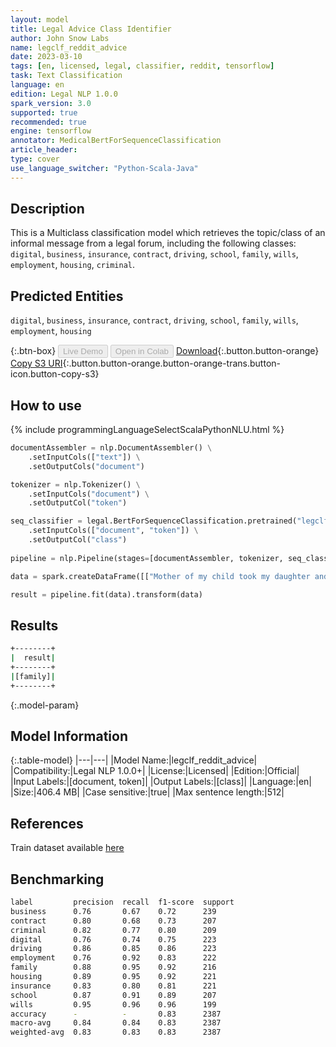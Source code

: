 ```yaml
---
layout: model
title: Legal Advice Class Identifier
author: John Snow Labs
name: legclf_reddit_advice
date: 2023-03-10
tags: [en, licensed, legal, classifier, reddit, tensorflow]
task: Text Classification
language: en
edition: Legal NLP 1.0.0
spark_version: 3.0
supported: true
recommended: true
engine: tensorflow
annotator: MedicalBertForSequenceClassification
article_header:
type: cover
use_language_switcher: "Python-Scala-Java"
---
```


## Description

This is a Multiclass classification model which retrieves the topic/class of an informal message from a legal forum, including the following classes: `digital`, `business`, `insurance`, `contract`, `driving`, `school`, `family`, `wills`, `employment`, `housing`, `criminal`.

## Predicted Entities

`digital`, `business`, `insurance`, `contract`, `driving`, `school`, `family`, `wills`, `employment`, `housing`

{:.btn-box}
<button class="button button-orange" disabled>Live Demo</button>
<button class="button button-orange" disabled>Open in Colab</button>
[Download](https://s3.amazonaws.com/auxdata.johnsnowlabs.com/legal/models/legclf_reddit_advice_en_1.0.0_3.0_1678448985639.zip){:.button.button-orange}
[Copy S3 URI](s3://auxdata.johnsnowlabs.com/legal/models/legclf_reddit_advice_en_1.0.0_3.0_1678448985639.zip){:.button.button-orange.button-orange-trans.button-icon.button-copy-s3}

## How to use



<div class="tabs-box" markdown="1">
{% include programmingLanguageSelectScalaPythonNLU.html %}

```python
documentAssembler = nlp.DocumentAssembler() \
    .setInputCols(["text"]) \
    .setOutputCols("document")

tokenizer = nlp.Tokenizer() \
    .setInputCols("document") \
    .setOutputCol("token")

seq_classifier = legal.BertForSequenceClassification.pretrained("legclf_reddit_advice", "en", "legal/models") \
    .setInputCols(["document", "token"]) \
    .setOutputCol("class")
    
pipeline = nlp.Pipeline(stages=[documentAssembler, tokenizer, seq_classifier])

data = spark.createDataFrame([["Mother of my child took my daughter and moved (without notice), won't let me see her or tell me where she is."]]).toDF("text")

result = pipeline.fit(data).transform(data)
```

</div>

## Results

```bash
+--------+
|  result|
+--------+
|[family]|
+--------+
```

{:.model-param}
## Model Information

{:.table-model}
|---|---|
|Model Name:|legclf_reddit_advice|
|Compatibility:|Legal NLP 1.0.0+|
|License:|Licensed|
|Edition:|Official|
|Input Labels:|[document, token]|
|Output Labels:|[class]|
|Language:|en|
|Size:|406.4 MB|
|Case sensitive:|true|
|Max sentence length:|512|

## References

Train dataset available [here](https://huggingface.co/datasets/jonathanli/legal-advice-reddit)

## Benchmarking

```bash
label         precision  recall  f1-score  support 
business      0.76       0.67    0.72      239     
contract      0.80       0.68    0.73      207     
criminal      0.82       0.77    0.80      209     
digital       0.76       0.74    0.75      223     
driving       0.86       0.85    0.86      223     
employment    0.76       0.92    0.83      222     
family        0.88       0.95    0.92      216     
housing       0.89       0.95    0.92      221     
insurance     0.83       0.80    0.81      221     
school        0.87       0.91    0.89      207     
wills         0.95       0.96    0.96      199     
accuracy      -          -       0.83      2387    
macro-avg     0.84       0.84    0.83      2387    
weighted-avg  0.83       0.83    0.83      2387
```
